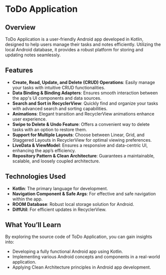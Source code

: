 
# ToDo Application

## Overview
ToDo Application is a user-friendly Android app developed in Kotlin, designed to help users manage their tasks and notes efficiently. Utilizing the local Android database, it provides a robust platform for storing and updating notes seamlessly.

## Features
- **Create, Read, Update, and Delete (CRUD) Operations**: Easily manage your tasks with intuitive CRUD functionalities.
- **Data Binding & Binding Adapters**: Ensures smooth interaction between the app's UI components and data sources.
- **Search and Sort in RecyclerView**: Quickly find and organize your tasks with advanced search and sorting capabilities.
- **Animations**: Elegant transition and RecyclerView animations enhance user experience.
- **Swipe to Delete & Undo Feature**: Offers a convenient way to delete tasks with an option to restore them.
- **Support for Multiple Layouts**: Choose between Linear, Grid, and Staggered Layouts in RecyclerView for optimal viewing preferences.
- **LiveData & ViewModel**: Ensures a responsive and data-centric UI, enhancing the app’s efficiency.
- **Repository Pattern & Clean Architecture**: Guarantees a maintainable, scalable, and loosely coupled architecture.

## Technologies Used
- **Kotlin**: The primary language for development.
- **Navigation Component & Safe Args**: For effective and safe navigation within the app.
- **ROOM Database**: Robust local storage solution for Android.
- **DiffUtil**: For efficient updates in RecyclerView.

## What You’ll Learn
By exploring the source code of ToDo Application, you can gain insights into:
- Developing a fully functional Android app using Kotlin.
- Implementing various Android concepts and components in a real-world application.
- Applying Clean Architecture principles in Android app development.
